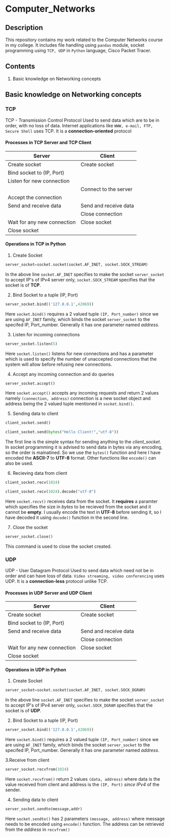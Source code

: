 # Computer_Networks

## Description
This repository contains my work related to the Computer Networks course in my college. It includes file handling using `pandas` module, socket programming using `TCP, UDP` in `Python` language, Cisco Packet Tracer.

## Contents
1. Basic knowledge on Networking concepts

## Basic knowledge on Networking concepts

### TCP
TCP - Transmission Control Protocol
Used to send data which are to be in order, with no loss of data. Internet applications like `WWW, e-mail, FTP, Secure Shell` uses TCP. It is a **connection-oriented** protocol

#### Processes in TCP Server and TCP Client
| Server | Client |
| ------ | ------ |
| Create socket | Create socket |
| Bind socket to (IP, Port) | |
| Listen for new connection | |
| | Connect to the server |
| Accept the connection | |
| Send and receive data | Send and receive data |
| | Close connection |
| Wait for any new connection| Close socket |
| Close socket| |

#### Operations in TCP in Python
1. Create Socket
```python
server_socket=socket.socket(socket.AF_INET, socket.SOCK_STREAM)
```

  In the above line `socket.AF_INET` specifies to make the socket `server_socket` to accept IP's of IPv4 server only, `socket.SOCK_STREAM` specifies that the socket is of **TCP**.

2. Bind Socket to a tuple (IP, Port)
```python
server_socket.bind(('127.0.0.1',42069))
```

  Here `socket.bind()` requires a 2 valued tuple `(IP, Port_number)` since we are using `AF_INET` family, which binds the socket `server_socket` to the specifed IP, Port_number. Generally it has one parameter named *address*.

3. Listen for incoming connections
```python
server_socket.listen(5)
```

  Here `socket.listen()` listens for new connections and has a parameter which is used to specify the number of unaccepted connections that the system will allow before refusing new connections.

4. Accept any incoming connection and do queries
```python
server_socket.accept()
```
  Here  `socket.accept()` accepts any incoming requests and return 2 values namely `(connection, address)` connection is a new socket object and address being the 2 valued tuple mentioned in `socket.bind()`.

5. Sending data to client
```python
client_socket.send()

client_socket.send(bytes("Hello Client!","utf-8"))
````

  The first line is the simple syntax for sending anything to the *client_socket*. In socket programming it is advised to send data in bytes via any encoding, so the order is mainatined. So we use the `bytes()` function and here I have encoded the **ASCII-7** to **UTF-8** format. Other functions like `encode()` can also be used.

6. Recieving data from client
```python
client_socket.recv(1024)

client_socket.recv(1024).decode("utf-8")
```

  Here `socket.recv()` receives data from the socket. It **requires** a paramter which specifies the size in *bytes* to be recieved from the socket and it cannot be **empty**. I usually encode the text in **UTF-8** before sending it, so I have decoded it using `decode()` function in the second line.

7. Close the socket
```python
server_socket.close()
```

  This command is used to close the socket created.


### UDP
UDP - User Datagram Protocol
Used to send data which need not be in order and can have loss of data. `Video streaming, video conferencing` uses UDP. It is a **connection-less** protocol unlike TCP.

#### Processes in UDP Server and UDP Client
| Server | Client |
| ------ | ------ |
| Create socket | Create socket |
| Bind socket to (IP, Port) | |
| Send and receive data | Send and receive data |
| | Close connection |
| Wait for any new connection| Close socket |
| Close socket| |

#### Operations in UDP in Python

1. Create Socket
```python
server_socket=socket.socket(socket.AF_INET, socket.SOCK_DGRAM)
```

  In the above line `socket.AF_INET` specifies to make the socket `server_socket` to accept IP's of IPv4 server only, `socket.SOCK_DGRAM` specifies that the socket is of **UDP**.
  
2. Bind Socket to a tuple (IP, Port)
```python
server_socket.bind(('127.0.0.1',42069))
```

  Here `socket.bind()` requires a 2 valued tuple `(IP, Port_number)` since we are using `AF_INET` family, which binds the socket `server_socket` to the specifed IP, Port_number. Generally it has one parameter named *address*.
 
3.Receive from client
```python
server_socket.recvfrom(1024)
```
 
  Here `socket.recvfrom()` return 2 values `(data, address)` where data is the value received from client and address is the `(IP, Port)` *since IPv4* of the sender. 

4. Sending data to client
```python
server_socket.sendto(message,addr)
```

  Here `socket.sendto()` has 2 parameters `(message, address)` where message needs to be encoded using `encode()` function. The address can be retrieved from the *address* in `recvfrom()`
  
  
